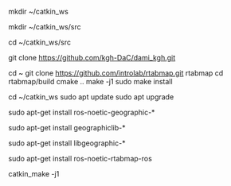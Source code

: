 mkdir ~/catkin_ws

mkdir ~/catkin_ws/src

cd ~/catkin_ws/src

git clone https://github.com/kgh-DaC/dami_kgh.git

cd ~
git clone https://github.com/introlab/rtabmap.git rtabmap
cd rtabmap/build
cmake ..
make -j1
sudo make install


cd ~/catkin_ws
sudo apt update
sudo apt upgrade

sudo apt-get install ros-noetic-geographic-*

sudo apt-get install geographiclib-*

sudo apt-get install libgeographic-*

sudo apt-get install ros-noetic-rtabmap-ros 

catkin_make -j1
